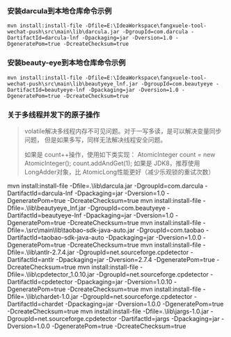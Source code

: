 ### 安装darcula到本地仓库命令示例 ###
```shell
mvn install:install-file -Dfile=E:\IdeaWorkspace\fangxuele-tool-wechat-push\src\main\lib\darcula.jar -DgroupId=com.darcula -DartifactId=darcula-lnf -Dpackaging=jar -Dversion=1.0 -DgeneratePom=true -DcreateChecksum=true
```
### 安装beauty-eye到本地仓库命令示例 ###
```shell
mvn install:install-file -Dfile=E:\IdeaWorkspace\fangxuele-tool-wechat-push\src\main\lib\beautyeye_lnf.jar -DgroupId=com.beautyeye -DartifactId=beautyeye-lnf -Dpackaging=jar -Dversion=1.0 -DgeneratePom=true -DcreateChecksum=true
```

### 关于多线程并发下的原子操作
> volatile解决多线程内存不可见问题。对于一写多读，是可以解决变量同步问题， 
但是如果多写，同样无法解决线程安全问题。
>
> 如果是 count++操作，使用如下类实现： 
AtomicInteger count = new AtomicInteger(); 
count.addAndGet(1); 
如果是 JDK8，推荐使用 LongAdder对象，比 AtomicLong性能更好（减少乐观锁的重试次数）

mvn install:install-file -Dfile=.\lib\darcula.jar -DgroupId=com.darcula -DartifactId=darcula-lnf -Dpackaging=jar -Dversion=1.0 -DgeneratePom=true -DcreateChecksum=true
mvn install:install-file -Dfile=.\lib\beautyeye_lnf.jar -DgroupId=com.beautyeye -DartifactId=beautyeye-lnf -Dpackaging=jar -Dversion=1.0 -DgeneratePom=true -DcreateChecksum=true
mvn install:install-file -Dfile=.\src\main\lib\taobao-sdk-java-auto.jar -DgroupId=com.taobao -DartifactId=taobao-sdk-java-auto -Dpackaging=jar -Dversion=1.0.0 -DgeneratePom=true -DcreateChecksum=true
mvn install:install-file -Dfile=.\lib\antlr-2.7.4.jar -DgroupId=net.sourceforge.cpdetector -DartifactId=antlr -Dpackaging=jar -Dversion=2.7.4 -DgeneratePom=true -DcreateChecksum=true
mvn install:install-file -Dfile=.\lib\cpdetector_1.0.10.jar -DgroupId=net.sourceforge.cpdetector -DartifactId=cpdetector -Dpackaging=jar -Dversion=1.0.10 -DgeneratePom=true -DcreateChecksum=true
mvn install:install-file -Dfile=.\lib\chardet-1.0.jar -DgroupId=net.sourceforge.cpdetector -DartifactId=chardet -Dpackaging=jar -Dversion=1.0.0 -DgeneratePom=true -DcreateChecksum=true
mvn install:install-file -Dfile=.\lib\jargs-1.0.jar -DgroupId=net.sourceforge.cpdetector -DartifactId=jargs -Dpackaging=jar -Dversion=1.0.0 -DgeneratePom=true -DcreateChecksum=true
